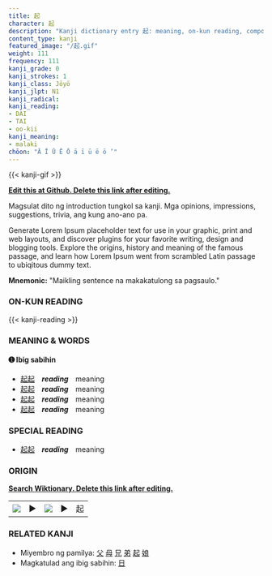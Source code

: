 ```yaml
---
title: 起
character: 起
description: "Kanji dictionary entry 起: meaning, on-kun reading, compounds, origin, related kanji"
content_type: kanji
featured_image: "/起.gif"
weight: 111
frequency: 111
kanji_grade: 0
kanji_strokes: 1
kanji_class: Jōyō
kanji_jlpt: N1
kanji_radical: 
kanji_reading: 
- DAI
- TAI
- oo-kii
kanji_meaning:
- malaki
chōon: "Ā Ī Ū Ē Ō ā ī ū ē ō ’"
---
```

[//]: # (Don't edit the line below. Kanji animated GIF code is automatically generated.)
{{< kanji-gif >}}

[//]: # (Edit below this line.)

**[Edit this at Github. Delete this link after editing.](https://github.com/tim0g/tim/tree/main/content/kanji/起/index.md)**

Magsulat dito ng introduction tungkol sa kanji. Mga opinions, impressions, suggestions, trivia, ang kung ano-ano pa.

Generate Lorem Ipsum placeholder text for use in your graphic, print and web layouts, and discover plugins for your favorite writing, design and blogging tools. Explore the origins, history and meaning of the famous passage, and learn how Lorem Ipsum went from scrambled Latin passage to ubiqitous dummy text.
 
**Mnemonic:** "Maikling sentence na makakatulong sa pagsaulo."

### ON-KUN READING

[//]: # (Don't edit the line below. ON-KUN READING code is automatically generated.)
{{< kanji-reading >}}

### MEANING & WORDS

#### ➊ **Ibig sabihin**
  - [起](../起)[起](../起)　***reading***　meaning
  - [起](../起)[起](../起)　***reading***　meaning
  - [起](../起)[起](../起)　***reading***　meaning
  - [起](../起)[起](../起)　***reading***　meaning

### SPECIAL READING
  - [起](../起)[起](../起)　***reading***　meaning

### ORIGIN

**[Search Wiktionary. Delete this link after editing.](https://wiktionary.org/wiki/起)**
<table class="kanji-table"><tr><td>
<img src="60px-起-bronze.svg.png">
</td><td>▶</td><td>
<img src="60px-起-oracle.svg.png">
</td><td>▶</td>
<td class="kanji-origin">起</td>
</tr></table>

### RELATED KANJI
- Miyembro ng pamilya: [父](../父) [母](../母) [兄](../兄) [弟](../弟) [起](../起) [娘](../娘)
- Magkatulad ang ibig sabihin: [日](../日)
